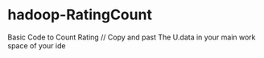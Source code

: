 # hadoop-RatingCount
Basic Code to Count Rating 
//
Copy and past The U.data in your main work space of your ide
